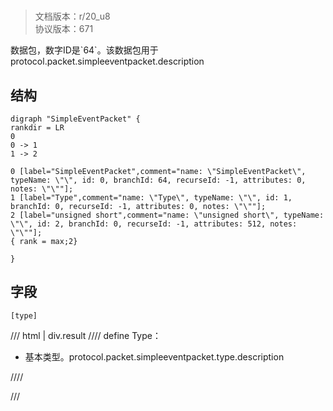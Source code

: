 # <!-- md:samp SimpleEventPacket -->

> 文档版本：r/20_u8<br/>协议版本：671

<!-- md:samp SimpleEventPacket -->数据包，数字ID是`64`。该数据包用于protocol.packet.simpleeventpacket.description

## 结构

```viz
digraph "SimpleEventPacket" {
rankdir = LR
0
0 -> 1
1 -> 2

0 [label="SimpleEventPacket",comment="name: \"SimpleEventPacket\", typeName: \"\", id: 0, branchId: 64, recurseId: -1, attributes: 0, notes: \"\""];
1 [label="Type",comment="name: \"Type\", typeName: \"\", id: 1, branchId: 0, recurseId: -1, attributes: 0, notes: \"\""];
2 [label="unsigned short",comment="name: \"unsigned short\", typeName: \"\", id: 2, branchId: 0, recurseId: -1, attributes: 512, notes: \"\""];
{ rank = max;2}

}

```

## 字段

```title='SimpleEventPacket'
[type]
```

/// html | div.result
//// define
Type：<!-- md:samp unsigned short -->

- 基本类型。protocol.packet.simpleeventpacket.type.description


////

///

